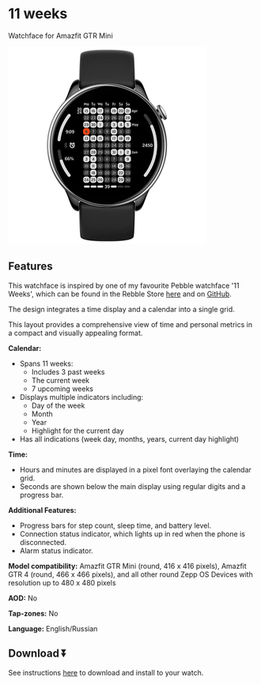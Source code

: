 # 11 weeks
Watchface for Amazfit GTR Mini

![demo](./demo-gtr-mini.png)

## Features

This watchface is inspired by one of my favourite Pebble watchface '11 Weeks', which can be found in the Rebble Store [here](https://store-beta.rebble.io/app/5659ab0bc3a3a5e072000081) and on [GitHub](https://github.com/programus/pebble-watchface-11weeks).

The design integrates a time display and a calendar into a single grid.

This layout provides a comprehensive view of time and personal metrics in a compact and visually appealing format.

**Calendar:**
- Spans 11 weeks:
  - Includes 3 past weeks
  - The current week
  - 7 upcoming weeks
- Displays multiple indicators including:
  - Day of the week
  - Month
  - Year
  - Highlight for the current day
- Has all indications (week day, months, years, current day highlight)

**Time:**
- Hours and minutes are displayed in a pixel font overlaying the calendar grid.
- Seconds are shown below the main display using regular digits and a progress bar.

**Additional Features:**
- Progress bars for step count, sleep time, and battery level.
- Connection status indicator, which lights up in red when the phone is disconnected.
- Alarm status indicator.

**Model compatibility:** Amazfit GTR Mini (round, 416 x 416 pixels), Amazfit GTR 4 (round, 466 x 466 pixels), and all other round Zepp OS Devices with resolution up to 480 x 480 pixels

**AOD:** No

**Tap-zones:** No

**Language:** English/Russian

## Download ⏬

See instructions [here](https://github.com/novvember/amazfit-watchfaces/blob/main/README.md) to download and install to your watch.
